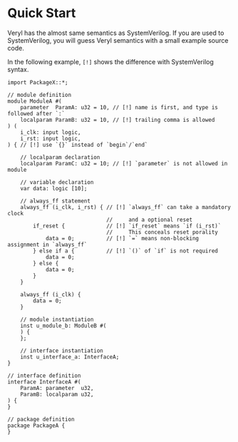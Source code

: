 # Quick Start

Veryl has the almost same semantics as SystemVerilog.
If you are used to SystemVerilog, you will guess Veryl semantics with a small example source code.

In the following example, `[!]` shows the difference with SystemVerilog syntax.

```veryl
import PackageX::*;

// module definition
module ModuleA #(
    parameter  ParamA: u32 = 10, // [!] name is first, and type is followed after `:`
    localparam ParamB: u32 = 10, // [!] trailing comma is allowed
) (
    i_clk: input logic,
    i_rst: input logic,
) { // [!] use `{}` instead of `begin`/`end`

    // localparam declaration
    localparam ParamC: u32 = 10; // [!] `parameter` is not allowed in module

    // variable declaration
    var data: logic [10];

    // always_ff statement
    always_ff (i_clk, i_rst) { // [!] `always_ff` can take a mandatory clock
                               //     and a optional reset
        if_reset {             // [!] `if_reset` means `if (i_rst)`
                               //     This conceals reset porality
            data = 0;          // [!] `=` means non-blocking assignment in `always_ff`
        } else if a {          // [!] `()` of `if` is not required
            data = 0;
        } else {
            data = 0;
        }
    }

    always_ff (i_clk) {
        data = 0;
    }

    // module instantiation
    inst u_module_b: ModuleB #(
    ) {
    };

    // interface instantiation
    inst u_interface_a: InterfaceA;
}

// interface definition
interface InterfaceA #(
    ParamA: parameter  u32,
    ParamB: localparam u32,
) {
}

// package definition
package PackageA {
}
```
